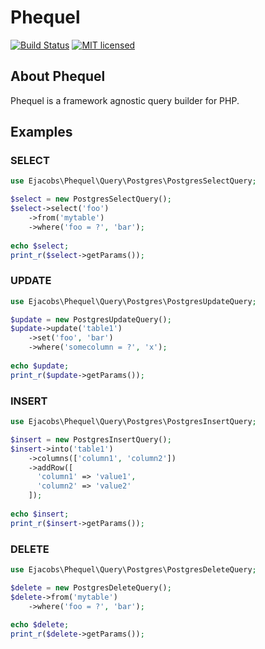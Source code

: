 # Phequel

[![Build Status](https://travis-ci.org/ejacobs/querybuilder.svg?branch=master)](https://travis-ci.org/ejacobs/querybuilder)
[![MIT licensed](https://img.shields.io/badge/license-MIT-blue.svg)](https://raw.githubusercontent.com/ejacobs/querybuilder/master/LICENSE.md)

## About Phequel

Phequel is a framework agnostic query builder for PHP. 

## Examples

### SELECT
```php
use Ejacobs\Phequel\Query\Postgres\PostgresSelectQuery;

$select = new PostgresSelectQuery();
$select->select('foo')
    ->from('mytable')
    ->where('foo = ?', 'bar');
    
echo $select;
print_r($select->getParams());
```

### UPDATE
```php
use Ejacobs\Phequel\Query\Postgres\PostgresUpdateQuery;

$update = new PostgresUpdateQuery();
$update->update('table1')
    ->set('foo', 'bar')
    ->where('somecolumn = ?', 'x');
    
echo $update;
print_r($update->getParams());
```

### INSERT
```php
use Ejacobs\Phequel\Query\Postgres\PostgresInsertQuery;

$insert = new PostgresInsertQuery();
$insert->into('table1')
    ->columns(['column1', 'column2'])
    ->addRow([
      'column1' => 'value1',
      'column2' => 'value2'
    ]);
    
echo $insert;
print_r($insert->getParams());
```

### DELETE
```php
use Ejacobs\Phequel\Query\Postgres\PostgresDeleteQuery;

$delete = new PostgresDeleteQuery();
$delete->from('mytable')
    ->where('foo = ?', 'bar');
    
echo $delete;
print_r($delete->getParams());
```